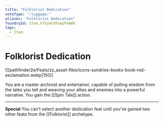 ```yaml
---
title: "Folklorist Dedication"
noteType: ":luggage:"
aliases: "Folklorist Dedication"
foundryId: Item.X7GiHtVPampF4AWd
tags:
  - Item
---
```


# Folklorist Dedication
![[pathfinder2e/Feats/zz_asset-files/icons-sundries-books-book-red-exclamation.webp|150]]

You are a master archivist and entertainer, capable of pulling wisdom from the tales you tell and weaving your allies and enemies into a powerful narrative. You gain the [[Spin Tale]] action.

* * *

**Special** You can't select another dedication feat until you've gained two other feats from the [[Folklorist]] archetype.
